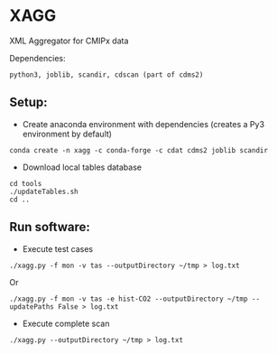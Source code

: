 # XAGG

XML Aggregator for CMIPx data

Dependencies:
```
python3, joblib, scandir, cdscan (part of cdms2)
```

Setup:
----------------
* Create anaconda environment with dependencies (creates a Py3 environment by default)
```
conda create -n xagg -c conda-forge -c cdat cdms2 joblib scandir
```

* Download local tables database
```
cd tools
./updateTables.sh
cd ..
```

Run software:
----------------
* Execute test cases
```
./xagg.py -f mon -v tas --outputDirectory ~/tmp > log.txt
```
Or
```
./xagg.py -f mon -v tas -e hist-CO2 --outputDirectory ~/tmp --updatePaths False > log.txt
```

* Execute complete scan
```
./xagg.py --outputDirectory ~/tmp > log.txt
```